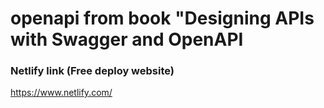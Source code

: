 # openapi from book "Designing APIs with Swagger and OpenAPI

### Netlify link (Free deploy website)
https://www.netlify.com/
